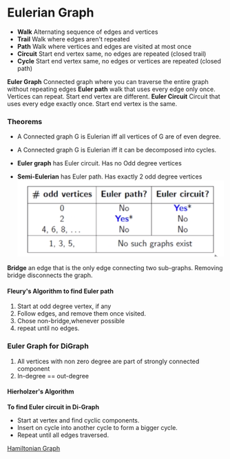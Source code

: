 # Eulerian Graph


- **Walk** Alternating sequence of edges and vertices
- **Trail** Walk where edges aren't repeated
- **Path** Walk where vertices and edges are visited at most once
- **Circuit** Start end vertex same, no edges are repeated (closed trail)
- **Cycle** Start end vertex same, no edges or vertices are repeated (closed path)


**Euler Graph** Connected graph where you can traverse the entire graph without repeating edges
**Euler path** walk that uses every edge only once. Vertices can repeat. Start end vertex are different.
**Euler Circuit** Circuit that uses every edge exactly once. Start end vertex is the same.

### Theorems
- A Connected graph G is Eulerian iff all vertices of G are of even degree.
- A Connected graph G is Eulerian iff it can be decomposed into cycles.

- **Euler graph** has Euler circuit.
Has no Odd degree vertices
- **Semi-Eulerian** has Euler path.
Has exactly 2 odd degree vertices
![](../../Attachments/eulerian-graph-20230928-2.png)

**Bridge** an edge that is the only edge connecting two sub-graphs.
Removing bridge disconnects the graph.

#### Fleury's Algorithm to find Euler path
1. Start at odd degree vertex, if any
2. Follow edges, and remove them once visited.
3. Chose non-bridge,whenever possible
4. repeat until no edges.

### Euler Graph for DiGraph
1. All vertices with non zero degree are part of strongly connected component
2. In-degree == out-degree


#### Hierholzer's Algorithm
**To find Euler circuit in Di-Graph**
- Start at vertex and find cyclic components.
- Insert on cycle into another cycle to form a bigger cycle.
- Repeat until all edges traversed.



[Hamiltonian Graph](hamiltonian-graph.md)